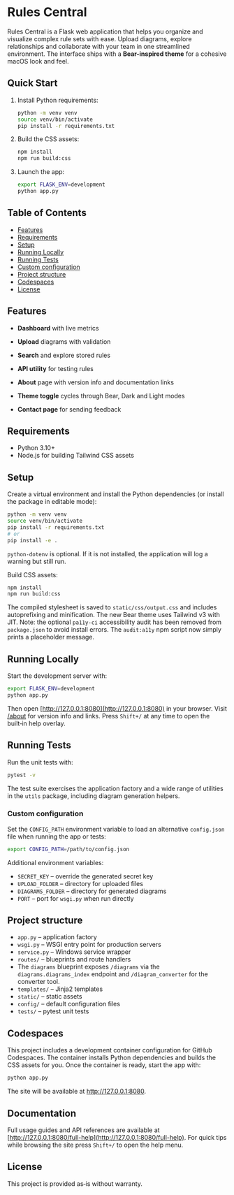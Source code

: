 # Rules Central

Rules Central is a Flask web application that helps you organize and visualize complex rule sets with ease.
Upload diagrams, explore relationships and collaborate with your team in one streamlined environment.
The interface ships with a **Bear-inspired theme** for a cohesive macOS look and feel.

## Quick Start
1. Install Python requirements:
   ```bash
   python -m venv venv
   source venv/bin/activate
   pip install -r requirements.txt
   ```
2. Build the CSS assets:
   ```bash
   npm install
   npm run build:css
   ```
3. Launch the app:
   ```bash
   export FLASK_ENV=development
   python app.py
   ```

## Table of Contents
- [Features](#features)
- [Requirements](#requirements)
- [Setup](#setup)
- [Running Locally](#running-locally)
- [Running Tests](#running-tests)
- [Custom configuration](#custom-configuration)
- [Project structure](#project-structure)
- [Codespaces](#codespaces)
- [License](#license)

## Features
- **Dashboard** with live metrics
- **Upload** diagrams with validation
- **Search** and explore stored rules
- **API utility** for testing rules
- **About** page with version info and documentation links
- **Theme toggle** cycles through Bear, Dark and Light modes

- **Contact page** for sending feedback

## Requirements
- Python 3.10+
- Node.js for building Tailwind CSS assets

## Setup
Create a virtual environment and install the Python dependencies (or install the package in editable mode):
```bash
python -m venv venv
source venv/bin/activate
pip install -r requirements.txt
# or
pip install -e .
```
`python-dotenv` is optional. If it is not installed, the application will log a warning but still run.

Build CSS assets:
```bash
npm install
npm run build:css
```
The compiled stylesheet is saved to `static/css/output.css` and includes autoprefixing and minification. The new Bear theme uses Tailwind v3 with JIT.
Note: the optional `pa11y-ci` accessibility audit has been removed from `package.json` to avoid install errors. The `audit:a11y` npm script now simply prints a placeholder message.

## Running Locally
Start the development server with:
```bash
export FLASK_ENV=development
python app.py
```
Then open [http://127.0.0.1:8080](http://127.0.0.1:8080) in your browser.
Visit [/about](http://127.0.0.1:8080/about) for version info and links.
Press `Shift+/` at any time to open the built‑in help overlay.

## Running Tests
Run the unit tests with:
```bash
pytest -v
```
The test suite exercises the application factory and a wide range of utilities in the `utils` package, including diagram generation helpers.

### Custom configuration
Set the ``CONFIG_PATH`` environment variable to load an alternative
``config.json`` file when running the app or tests:
```bash
export CONFIG_PATH=/path/to/config.json
```

Additional environment variables:

- `SECRET_KEY` – override the generated secret key
- `UPLOAD_FOLDER` – directory for uploaded files
- `DIAGRAMS_FOLDER` – directory for generated diagrams
- `PORT` – port for `wsgi.py` when run directly

## Project structure
- `app.py` – application factory
- `wsgi.py` – WSGI entry point for production servers
- `service.py` – Windows service wrapper
- `routes/` – blueprints and route handlers
- The `diagrams` blueprint exposes `/diagrams` via the `diagrams.diagrams_index`
  endpoint and `/diagram_converter` for the converter tool.
- `templates/` – Jinja2 templates
- `static/` – static assets
- `config/` – default configuration files
- `tests/` – pytest unit tests

## Codespaces

This project includes a development container configuration for GitHub Codespaces. The container installs Python dependencies and builds the CSS assets for you. Once the container is ready, start the app with:
```bash
python app.py
```
The site will be available at http://127.0.0.1:8080.

## Documentation

Full usage guides and API references are available at [http://127.0.0.1:8080/full-help](http://127.0.0.1:8080/full-help).
For quick tips while browsing the site press `Shift+/` to open the help menu.

## License
This project is provided as‑is without warranty.
